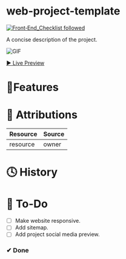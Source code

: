 # web-project-template
[![Front‑End_Checklist followed](https://img.shields.io/badge/Front‑End_Checklist-followed-brightgreen.svg)](https://github.com/thedaviddias/Front-End-Checklist/)


A concise description of the project.

![GIF](gifs/gif1.gif)

[▶ Live Preview]()

# 🚀Features


# 📌 Attributions
Resource | Source
---|---
resource| owner

# 🕓 History

# 🔨 To-Do
- [ ] Make website responsive.
- [ ] Add sitemap.
- [ ] Add project social media preview.

### ✔ Done
